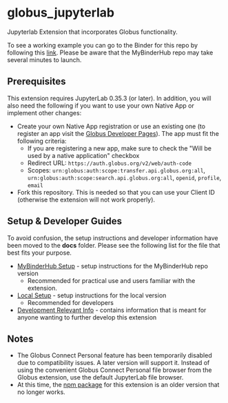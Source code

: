 # globus_jupyterlab

<!--- [![Binder](https://mybinder.org/badge_logo.svg)](https://mybinder.org/v2/gh/gneezyn/jupyterlab_globus/master?urlpath=lab) --->

Jupyterlab Extension that incorporates Globus functionality.

To see a working example you can go to the Binder for this repo by following this [link](https://mybinder.org/v2/gh/gneezyn/jupyterlab_globus/master?urlpath=lab). Please be aware that the MyBinderHub repo may take several minutes to launch.

## Prerequisites
This extension requires JupyterLab 0.35.3 (or later). In addition, you will also need the following if you want to use your own Native App or implement other changes:
* Create your own Native App registration or use an existing one (to register an app visit the [Globus Developer Pages](https://developers.globus.org)). The app must fit the following criteria:
    * If you are registering a new app, make sure to check the "Will be used by a native application" checkbox
    * Redirect URL: `https://auth.globus.org/v2/web/auth-code`
    * Scopes: `urn:globus:auth:scope:transfer.api.globus.org:all`, `urn:globus:auth:scope:search.api.globus.org:all`, `openid`, `profile`, `email`
* Fork this repository. This is needed so that you can use your Client ID (otherwise the extension will not work properly).

## Setup & Developer Guides
To avoid confusion, the setup instructions and developer information have been moved to the **docs** folder. Please see the following list for the file that best fits your purpose.

* [MyBinderHub Setup](docs/setups/mybinderhub_setup.md) - setup instructions for the MyBinderHub repo version
    * Recommended for practical use and users familiar with the extension.
* [Local Setup](docs/setups/local_setup.md) - setup instructions for the local version
    * Recommended for developers
* [Development Relevant Info](docs/develop/) - contains information that is meant for anyone wanting to further develop this extension

## Notes
* The Globus Connect Personal feature has been temporarily disabled due to compatibility issues. A later version will support it. Instead of using the convenient Globus Connect Personal file browser from the Globus extension, use the default JupyterLab file browser.
* At this time, the [npm package](https://www.npmjs.com/package/jupyterlab_globus) for this extension is an older version that no longer works.
